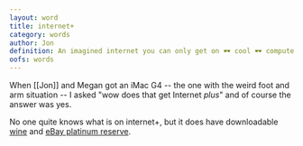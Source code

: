 ```yaml
---
layout: word
title: internet+
category: words
author: Jon
definition: An imagined internet you can only get on 🕶️ cool 🕶️ computers.
oofs: words
---
```


When [[Jon]] and Megan got an iMac G4 -- the one with the weird foot and arm situation -- I asked "wow does that get Internet _plus_" and of course the answer was yes.

No one quite knows what is on internet+, but it does have downloadable [wine](https://www.youtube.com/watch?v=CRL1SeTJ1rk) and [eBay platinum reserve](https://www.achewood.com/2006/04/28/title.html).
